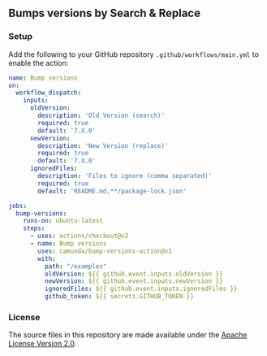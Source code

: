 ## Bumps versions by Search & Replace

### Setup

Add the following to your GitHub repository `.github/workflows/main.yml` to enable the action:

```yaml
name: Bump versions
on:
  workflow_dispatch:
    inputs:
      oldVersion:
        description: 'Old Version (search)'
        required: true
        default: '7.X.0'
      newVersion:
        description: 'New Version (replace)'
        required: true
        default: '7.X.0'
      ignoredFiles:
        description: 'Files to ignore (comma separated)'
        required: true
        default: 'README.md,**/package-lock.json'

jobs:
  bump-versions:
    runs-on: ubuntu-latest
    steps:
      - uses: actions/checkout@v2
      - name: Bump versions
        uses: camunda/bump-versions-action@v1
        with:
          path: "/examples"
          oldVersion: ${{ github.event.inputs.oldVersion }}
          newVersion: ${{ github.event.inputs.newVersion }}
          ignoredFiles: ${{ github.event.inputs.ignoredFiles }}
          github_token: ${{ secrets.GITHUB_TOKEN }}
```

### License

The source files in this repository are made available under the [Apache License Version 2.0](./LICENSE).